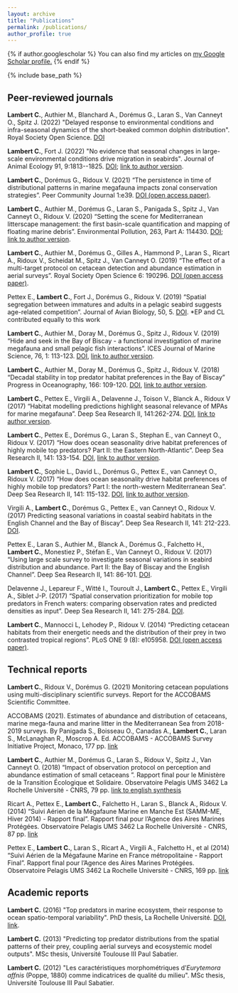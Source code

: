 ```yaml
---
layout: archive
title: "Publications"
permalink: /publications/
author_profile: true
---
```


{% if author.googlescholar %}
  You can also find my articles on <u><a href="{{author.googlescholar}}">my Google Scholar profile</a>.</u>
{% endif %}

{% include base_path %}


Peer-reviewed journals
-----
**Lambert C.**, Authier M., Blanchard A., Dorémus G., Laran S., Van Canneyt O., Spitz J. (2022) "Delayed response to environmental conditions and infra-seasonal dynamics of the short-beaked common dolphin distribution". Royal Society Open Science. [DOI](https://dx.doi.org/10.1098/rsos.220379)

**Lambert C.**, Fort J. (2022) "No evidence that seasonal changes in large-scale environmental conditions drive migration in seabirds". Journal of Animal Ecology 91, 9:1813--1825. [DOI](https://doi.org/10.1111/1365-2656.13759); [link to author version](https://www.researchgate.net/publication/361220867_No_evidence_that_seasonal_changes_in_large-scale_environmental_conditions_drive_migration_in_seabirds).

**Lambert C.**, Dorémus G., Ridoux V. (2021) “The persistence in time of distributional patterns in marine megafauna impacts zonal conservation strategies”. Peer Community Journal 1:e39. [DOI (open access paper)](https://peercommunityjournal.org/articles/10.24072/pcjournal.46/).

**Lambert C.**, Authier M., Dorémus G., Laran S., Panigada S., Spitz J., Van Canneyt O., Ridoux V. (2020) “Setting the scene for Mediterranean litterscape management: the first basin-scale quantification and mapping of floating marine debris”. Environmental Pollution, 263, Part A: 114430. [DOI](https://www.sciencedirect.com/science/article/pii/S0269749120305704); [link to author version](https://www.researchgate.net/publication/340262338_Setting_the_scene_for_Mediterranean_litterscape_management_The_first_basin-scale_quantification_and_mapping_of_floating_marine_debris).

**Lambert C.**, Authier M., Dorémus G., Gilles A., Hammond P., Laran S., Ricart A., Ridoux V., Scheidat M., Spitz J., Van Canneyt O. (2019) “The effect of a multi-target protocol on cetacean detection and abundance estimation in aerial surveys”. Royal Society Open Science 6: 190296. [DOI (open access paper)](https://royalsocietypublishing.org/doi/10.1098/rsos.190296).

Pettex E., **Lambert C.**, Fort J., Dorémus G., Ridoux V. (2019) “Spatial segregation between immatures and adults in a pelagic seabird suggests age-related competition”. Journal of Avian Biology, 50, 5. [DOI](https://onlinelibrary.wiley.com/doi/abs/10.1111/jav.01935). *EP and CL contributed equally to this work

**Lambert C.**, Authier M., Doray M., Dorémus G., Spitz J., Ridoux V. (2019) “Hide and seek in the Bay of Biscay - a functional investigation of marine megafauna and small pelagic fish interactions”. ICES Journal of Marine Science, 76, 1: 113-123. [DOI](https://academic.oup.com/icesjms/article/76/1/113/5133278), [link to author version](https://www.researchgate.net/publication/327473972_Hide_and_seek_in_the_Bay_of_Biscay_-_a_functional_investigation_of_marine_megafauna_and_small_pelagic_fish_interactions).

**Lambert C.**, Authier M., Doray M., Dorémus G., Spitz J., Ridoux V. (2018) “Decadal stability in top predator habitat preferences in the Bay of Biscay” Progress in Oceanography, 166: 109-120. [DOI](https://www.sciencedirect.com/science/article/pii/S0079661117300289?via%3Dihub), [link to author version](https://www.researchgate.net/publication/323727220_Decadal_stability_in_top_predator_habitat_preferences_in_the_Bay_of_Biscay).

**Lambert C.**, Pettex E., Virgili A., Delavenne J., Toison V., Blanck A., Ridoux V (2017) “Habitat modelling predictions highlight seasonal relevance of MPAs for marine megafauna”. Deep Sea Research II, 141:262-274. [DOI](https://www.sciencedirect.com/science/article/pii/S0967064517300942), [link to author version](https://www.researchgate.net/publication/315843993_Habitat_modelling_predictions_highlight_seasonal_relevance_of_Marine_Protected_Areas_for_marine_megafauna).

**Lambert C.**, Pettex E., Dorémus G., Laran S., Stephan E., van Canneyt O., Ridoux V. (2017) “How does ocean seasonality drive habitat preferences of highly mobile top predators? Part II: the Eastern North-Atlantic”. Deep Sea Research II, 141: 133-154. [DOI](https://www.sciencedirect.com/science/article/pii/S0967064516301722), [link to author version](https://www.researchgate.net/publication/304746347_How_does_ocean_seasonality_drive_habitat_preferences_of_highly_mobile_top_predators_Part_II_The_eastern_North-Atlantic).

**Lambert C.**, Sophie L., David L., Dorémus G., Pettex E., van Canneyt O., Ridoux V. (2017) “How does ocean seasonality drive habitat preferences of highly mobile top predators? Part I: the north-western Mediterranean Sea”. Deep Sea Research II, 141: 115-132. [DOI](https://www.sciencedirect.com/science/article/pii/S0967064516301734), [link to author version](https://www.researchgate.net/publication/304746013_How_does_ocean_seasonality_drive_habitat_preferences_of_highly_mobile_top_predators_Part_I_The_north-western_Mediterranean_Sea).

Virgili A., **Lambert C.**, Dorémus G., Pettex E., van Canneyt O., Ridoux V. (2017) Predicting seasonal variations in coastal seabird habitats in the English Channel and the Bay of Biscay”. Deep Sea Research II, 141: 212-223. [DOI](https://www.sciencedirect.com/science/article/pii/S0967064517300954).

Pettex E., Laran S., Authier M., Blanck A., Dorémus G., Falchetto H., **Lambert C.**, Monestiez P., Stéfan E., Van Canneyt O., Ridoux V. (2017) “Using large scale survey to investigate seasonal variations in seabird distribution and abundance. Part II: the Bay of Biscay and the English Channel”. Deep Sea Research II,
141: 86-101. [DOI](https://www.sciencedirect.com/science/article/pii/S0967064516303630).

Delavenne J., Lepareur F., Witté I., Touroult J., **Lambert C.**, Pettex E., Virgili A., Siblet J-P. (2017) “Spatial conservation prioritization for mobile top predators in French waters: comparing observation rates and predicted densities as input”. Deep Sea Research II, 141: 275-284. [DOI](https://www.sciencedirect.com/science/article/pii/S0967064517301649).

**Lambert C.**, Mannocci L, Lehodey P., Ridoux V. (2014) “Predicting cetacean habitats from their energetic needs and the distribution of their prey in two contrasted tropical regions”. PLoS ONE 9 (8): e105958. [DOI (open access paper)](https://journals.plos.org/plosone/article?id=10.1371/journal.pone.0105958).


Technical reports
-----
**Lambert C.**, Ridoux V., Dorémus G. (2021) Monitoring cetacean populations using multi-disciplinary scientific surveys. Report for the ACCOBAMS Scientific Committee. 

ACCOBAMS (2021). Estimates of abundance and distribution of cetaceans, marine mega-fauna and marine litter in the Mediterranean Sea from 2018-2019 surveys. By Panigada S., Boisseau O., Canadas A., **Lambert C.**, Laran S., McLanaghan R., Moscrop A. Ed. ACCOBAMS - ACCOBAMS Survey Initiative Project, Monaco, 177 pp. [link](https://accobams.org/fr/asi-results-for-the-mediterranean-and-black-sea-are-out/)

**Lambert C.**, Authier M., Dorémus G., Laran S., Ridoux V., Spitz J., Van Canneyt O. (2018) “Impact of observation protocol on perception and abundance estimation of small cetaceans ”. Rapport final pour le Ministère de la Transition Écologique et Solidaire. Observatoire Pelagis UMS 3462 La Rochelle Université - CNRS, 79 pp. [link to english synthesis](https://www.researchgate.net/publication/328404329_Impact_of_observation_protocol_on_perception_and_abundance_estimation_of_small_cetaceans_-_Synthesis_of_the_report_on_the_double-plateform_protocol_implemented_in_Scans_III_survey)

Ricart A., Pettex E., **Lambert C.**, Falchetto H., Laran S., Blanck A., Ridoux V. (2014) “Suivi Aérien de la Mégafaune Marine en Manche Est (SAMM-ME, Hiver 2014) - Rapport final”. Rapport final pour l’Agence des Aires Marines Protégées. Observatoire Pelagis UMS 3462 La Rochelle Université - CNRS, 87 pp. [link](https://www.researchgate.net/publication/275947765_Suivi_Aerien_de_la_Megafaune_Marine_en_Manche_Est_SAMM-ME_Hiver_2014_-_Rapport_final)

Pettex E., **Lambert C.**, Laran S., Ricart A., Virgili A., Falchetto H., et al (2014) “Suivi Aérien de la Mégafaune Marine en France métropolitaine - Rapport Final”. Rapport final pour l’Agence des Aires Marines Protégées. Observatoire Pelagis UMS 3462 La Rochelle Université - CNRS, 169 pp. [link](https://www.researchgate.net/publication/268388832_Suivi_Aerien_de_la_Megafaune_Marine_en_France_metropolitaine_-_Rapport_final)


Academic reports
-----
**Lambert C.** (2016) "Top predators in marine ecosystem, their response to ocean spatio-temporal variability".
PhD thesis, La Rochelle Université. [DOI](10.13140/RG.2.2.26449.94567/1), [link](https://www.researchgate.net/publication/309634946_Top_predators_in_marine_ecosystem_their_response_to_ocean_spatio-temporal_variability).

**Lambert C.** (2013) "Predicting top predator distributions from the spatial patterns of their prey, coupling
aerial surveys and ecosystemic model outputs". MSc thesis, Université Toulouse III Paul Sabatier.

**Lambert C.** (2012) "Les caractéristiques morphométriques d’*Eurytemora affnis* (Poppe, 1880) comme
indicatrices de qualité du milieu". MSc thesis, Université Toulouse III Paul Sabatier.



